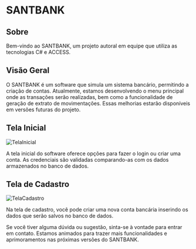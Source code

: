 # SANTBANK

## Sobre
Bem-vindo ao SANTBANK, um projeto autoral em equipe que utiliza as tecnologias C# e ACCESS.

## Visão Geral
O SANTBANK é um software que simula um sistema bancário, permitindo a criação de contas. Atualmente, estamos desenvolvendo o menu principal onde as transações serão realizadas, bem como a funcionalidade de geração de extrato de movimentações. Essas melhorias estarão disponíveis em versões futuras do projeto.

## Tela Inicial
![TelaInicial](https://github.com/ryannferreira/santbank/assets/107849014/5dc47684-ab5f-454e-b4bf-fb766a0b7154)

A tela inicial do software oferece opções para fazer o login ou criar uma conta. As credenciais são validadas comparando-as com os dados armazenados no banco de dados.

## Tela de Cadastro
![TelaCadastro](https://github.com/ryannferreira/santbank/assets/107849014/92138b90-f5ad-44dd-8cea-766fcd430fe9)

Na tela de cadastro, você pode criar uma nova conta bancária inserindo os dados que serão salvos no banco de dados.

Se você tiver alguma dúvida ou sugestão, sinta-se à vontade para entrar em contato. Estamos animados para trazer mais funcionalidades e aprimoramentos nas próximas versões do SANTBANK.
